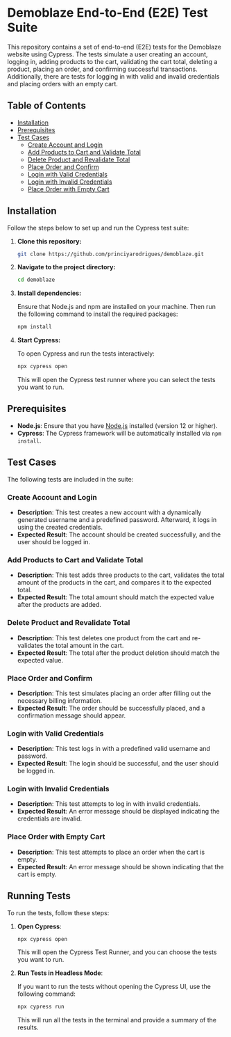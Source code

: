 # Demoblaze End-to-End (E2E) Test Suite

This repository contains a set of end-to-end (E2E) tests for the Demoblaze website using Cypress. The tests simulate a user creating an account, logging in, adding products to the cart, validating the cart total, deleting a product, placing an order, and confirming successful transactions. Additionally, there are tests for logging in with valid and invalid credentials and placing orders with an empty cart.

## Table of Contents

- [Installation](#installation)
- [Prerequisites](#prerequisites)
- [Test Cases](#test-cases)
  - [Create Account and Login](#create-account-and-login)
  - [Add Products to Cart and Validate Total](#add-products-to-cart-and-validate-total)
  - [Delete Product and Revalidate Total](#delete-product-and-revalidate-total)
  - [Place Order and Confirm](#place-order-and-confirm)
  - [Login with Valid Credentials](#login-with-valid-credentials)
  - [Login with Invalid Credentials](#login-with-invalid-credentials)
  - [Place Order with Empty Cart](#place-order-with-empty-cart)


## Installation

Follow the steps below to set up and run the Cypress test suite:

1. **Clone this repository:**

    ```bash
    git clone https://github.com/princiyarodrigues/demoblaze.git
    ```

2. **Navigate to the project directory:**

    ```bash
    cd demoblaze
    ```

3. **Install dependencies:**

    Ensure that Node.js and npm are installed on your machine. Then run the following command to install the required packages:

    ```bash
    npm install
    ```

4. **Start Cypress:**

    To open Cypress and run the tests interactively:

    ```bash
    npx cypress open
    ```

    This will open the Cypress test runner where you can select the tests you want to run.

## Prerequisites

- **Node.js**: Ensure that you have [Node.js](https://nodejs.org/) installed (version 12 or higher).
- **Cypress**: The Cypress framework will be automatically installed via `npm install`.

## Test Cases

The following tests are included in the suite:

### Create Account and Login

- **Description**: This test creates a new account with a dynamically generated username and a predefined password. Afterward, it logs in using the created credentials.
- **Expected Result**: The account should be created successfully, and the user should be logged in.

### Add Products to Cart and Validate Total

- **Description**: This test adds three products to the cart, validates the total amount of the products in the cart, and compares it to the expected total.
- **Expected Result**: The total amount should match the expected value after the products are added.

### Delete Product and Revalidate Total

- **Description**: This test deletes one product from the cart and re-validates the total amount in the cart.
- **Expected Result**: The total after the product deletion should match the expected value.

### Place Order and Confirm

- **Description**: This test simulates placing an order after filling out the necessary billing information.
- **Expected Result**: The order should be successfully placed, and a confirmation message should appear.

### Login with Valid Credentials

- **Description**: This test logs in with a predefined valid username and password.
- **Expected Result**: The login should be successful, and the user should be logged in.

### Login with Invalid Credentials

- **Description**: This test attempts to log in with invalid credentials.
- **Expected Result**: An error message should be displayed indicating the credentials are invalid.

### Place Order with Empty Cart

- **Description**: This test attempts to place an order when the cart is empty.
- **Expected Result**: An error message should be shown indicating that the cart is empty.

## Running Tests

To run the tests, follow these steps:

1. **Open Cypress**:

    ```bash
    npx cypress open
    ```

    This will open the Cypress Test Runner, and you can choose the tests you want to run.

2. **Run Tests in Headless Mode**:

    If you want to run the tests without opening the Cypress UI, use the following command:

    ```bash
    npx cypress run
    ```

    This will run all the tests in the terminal and provide a summary of the results.

